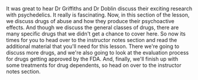 It was great to hear Dr Griffiths and Dr Doblin discuss their exciting research  with psychedelics. It really is fascinating. Now, in this section of the  lesson, we discuss drugs of abuse and how they produce their psychoactive  effects. And though we discuss the general classes of drugs, there are many  specific drugs that we didn't get a chance to cover here. So now its times for  you to head over to the instructor notes section and read the additional  material that you'll need for this lesson. There we're going to discuss more  drugs, and we're also going to look at the evaluation process for drugs getting  approved by the FDA. And, finally, we'll finish up with some treatments for  drug dependents, so head on over to the instructor notes section.  